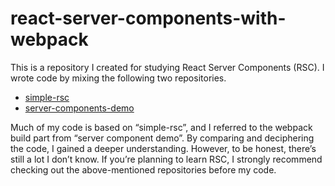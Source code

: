 # react-server-components-with-webpack

This is a repository I created for studying React Server Components (RSC).
I wrote code by mixing the following two repositories.

- [simple-rsc](https://github.com/bholmesdev/simple-rsc)
- [server-components-demo](https://github.com/reactjs/server-components-demo)

Much of my code is based on “simple-rsc”, and I referred to the webpack build part from “server component demo”.
By comparing and deciphering the code, I gained a deeper understanding.
However, to be honest, there’s still a lot I don’t know.
If you’re planning to learn RSC, I strongly recommend checking out the above-mentioned repositories before my code.
